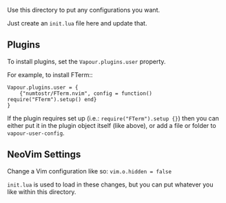 Use this directory to put any configurations you want.

Just create an `init.lua` file here and update that.

## Plugins

To install plugins, set the `Vapour.plugins.user` property.

For example, to install FTerm::

```
Vapour.plugins.user = {
    {"numtostr/FTerm.nvim", config = function() require("FTerm").setup() end}
}
```

If the plugin requires set up (i.e.: `require("FTerm").setup {}`) then you can either put it in the plugin object itself (like above), or add a file or folder to `vapour-user-config`.

## NeoVim Settings

Change a Vim configuration like so: `vim.o.hidden = false`

`init.lua` is used to load in these changes, but you can put whatever you like within this directory.
